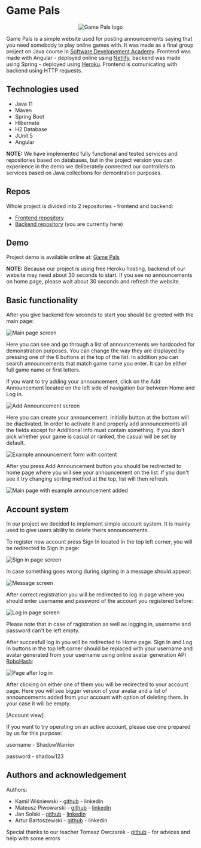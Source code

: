 # Game Pals

<p align="center">
  <img src="https://github.com/game-pals-org/game-pals-client/blob/main/src/assets/game-pals-logo.png?raw=true" alt="Game Pals logo"/>
</p

Game Pals is a simple website used for posting announcements saying that you need somebody to play online games with. It was made as a final group project on Java course in [Software Developement Academy](https://sdacademy.dev/). Frontend was made with Angular - deployed online using [Netlify](https://www.netlify.com/), backend was made using Spring - deployed using [Heroku](https://heroku.com). Frontend is comunicating with backend using HTTP requests.

## Technologies used

- Java 11
- Maven
- Spring Boot
- Hibernate
- H2 Database
- JUnit 5
- Angular

**NOTE:** We have implemented fully functional and tested services and repositories based on databases, but in the project version you can experience in the demo we deliberately connected our controllers to services based on Java collections for demontration purposes.

## Repos

Whole project is divided into 2 repositories - frontend and backend:
- [Frontend repository](https://github.com/game-pals-org/game-pals-client)
- [Backend repository](https://github.com/game-pals-org/game-pals-api) (you are currently here)

## Demo

Project demo is available online at: [Game Pals](https://gamepals.netlify.app/home)

**NOTE:** Because our project is using free Heroku hosting, backend of our website may need about 30 seconds to start. If you see no announcements on home page, please wait about 30 seconds and refresh the website.

## Basic functionality

After you give backend few seconds to start you should be greeted with the main page:

![Main page screen](https://github.com/game-pals-org/game-pals-api/blob/master/readme_images/img1.png?raw=true)

Here you can see and go through a list of announcements we hardcoded for demonstration purposes.
You can change the way they are displayed by pressing one of the 6 buttons at the top of the list. In addition you can search announcements that match game name you enter. It can be either full game name or first letters.

If you want to try adding your announcement, click on the Add Announcement located on the left side of navigation bar between Home and Log in.

![Add Announcement screen](https://github.com/game-pals-org/game-pals-api/blob/master/readme_images/img2.png?raw=true)

Here you can create your announcement. Initially button at the bottom will be diactivated. In order to activate it and properly add announcements all the fields except for Additional Info must contain something. If you don't pick whether your game is casual or ranked, the casual will be set by default.

![Example announcement form with content](https://github.com/game-pals-org/game-pals-api/blob/master/readme_images/img3.png?raw=true)

After you press Add Announcement button you should be redirected to home page where you will see your announcement on the list. If you don't see it try changing sorting method at the top, list will then refresh.

![Main page with example announcement added](https://github.com/game-pals-org/game-pals-api/blob/master/readme_images/img4.png?raw=true)

## Account system

In our project we decided to implement simple account system. It is mainly used to give users ability to delete theirs announcements.

To register new account press Sign In located in the top left corner, you will be redirected to Sign In page:

![Sign in page screen](https://github.com/game-pals-org/game-pals-api/blob/master/readme_images/img5.png?raw=true)

In case something goes wrong during signing in a message should appear:

![Message screen](https://github.com/game-pals-org/game-pals-api/blob/master/readme_images/img6.png?raw=true)

After correct registration you will be redirected to log in page where you should enter username and password of the account you registered before:

![Log in page screen](https://github.com/game-pals-org/game-pals-api/blob/master/readme_images/img7.png?raw=true)

Please note that in case of ragistration as well as logging in, username and password can't be left empty.

After succesfull log in you will be redirected to Home page. Sign In and Log In buttons in the top left corner should be replaced with your username and avatar generated from your username using online avatar generation API [RoboHash](https://robohash.org/):

![Page after log in](https://github.com/game-pals-org/game-pals-api/blob/master/readme_images/img8.png?raw=true)

After clicking on either one of them you will be redirected to your account page. Here you will see bigger version of your avatar and a list of announcements added from your account with option of deleting them. In your case it will be empty.

[Account view]

If you want to try operating on an active account, please use one prepared by us for this purpose:

username - ShadowWarrior

password - shadow123

## Authors and acknowledgement

Authors:
- Kamil Wiśniewski - [github](https://github.com/wisniewski-kamil) - linkedin
- Mateusz Piwowarski - [github](https://github.com/MateuszPivek) - [linkedin](https://www.linkedin.com/in/mateusz-piwowarski-92488b1b0/)
- Jan Solski - [github](https://github.com/MonsterIsLegend) - [linkedin](https://www.linkedin.com/in/janeksolski/)
- Artur Bartoszewski - [github](https://github.com/ibnsayd) - linkedin

Special thanks to our teacher Tomasz Owczarek - [github](https://github.com/towczare) - for advices and help with some errors
